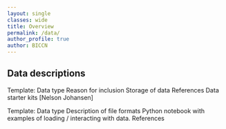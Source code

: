 ```yaml
---
layout: single
classes: wide
title: Overview
permalink: /data/
author_profile: true
author: BICCN
---
```


## Data descriptions
	
Template: 
Data type
Reason for inclusion
Storage of data
References
Data starter kits [Nelson Johansen]

Template: 
Data type
Description of file formats
Python notebook with examples of loading / interacting with data.
References